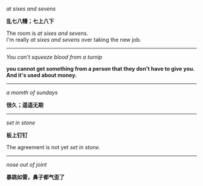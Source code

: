 _at sixes and sevens_

__乱七八糟；七上八下__

The room is _at sixes and sevens_.  
I'm really _at sixes and sevens_ over taking the new job.
___
_You can't squeeze blood from a turnip_

__you cannot get something from a person that they don't have to give you. And it's used about money.__
___
_a momth of sundays_

__很久；遥遥无期__
___
_set in stone_

__板上钉钉__

The agreement is not yet _set in stone_.
___
_nose out of joint_

__暴跳如雷，鼻子都气歪了__
